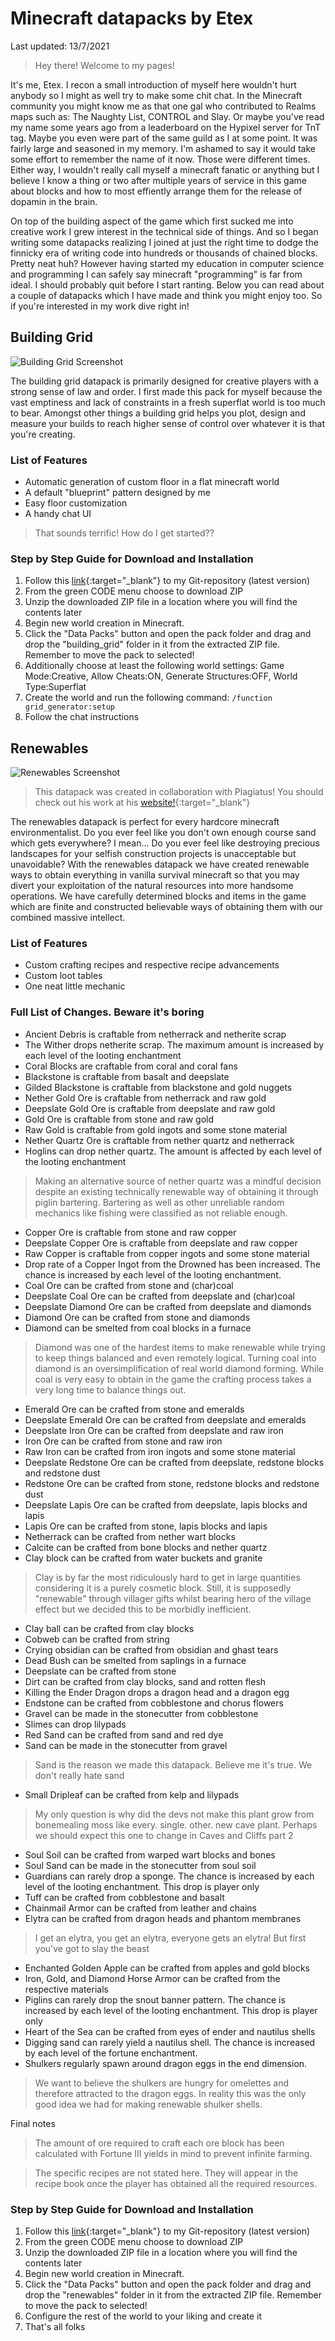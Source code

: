 # Minecraft datapacks by Etex

Last updated: 13/7/2021

>Hey there!
>Welcome to my pages!

It's me, Etex. I recon a small introduction of myself here wouldn't hurt anybody so I might as well try to make some chit chat. In the Minecraft community you might know me as that one gal who contributed to Realms maps such as: The Naughty List, CONTROL and Slay. Or maybe you've read my name some years ago from a leaderboard on the Hypixel server for TnT tag. Maybe you even were part of the same guild as I at some point. It was fairly large and seasoned in my memory. I'm ashamed to say it would take some effort to remember the name of it now. Those were different times. Either way, I wouldn't really call myself a minecraft fanatic or anything but I believe I know a thing or two after multiple years of service in this game about blocks and how to most effiently arrange them for the release of dopamin in the brain.

On top of the building aspect of the game which first sucked me into creative work I grew interest in the technical side of things. And so I began writing some datapacks realizing I joined at just the right time to dodge the finnicky era of writing code into hundreds or thousands of chained blocks. Pretty neat huh? However having started my education in computer science and programming I can safely say minecraft "programming" is far from ideal. I should probably quit before I start ranting. Below you can read about a couple of datapacks which I have made and think you might enjoy too. So if you're interested in my work dive right in!

## Building Grid

![Building Grid Screenshot](https://github.com/Etex99/minecraft-datapacks/raw/gh-pages/images/building_grid.png)

The building grid datapack is primarily designed for creative players with a strong sense of law and order.
I first made this pack for myself because the vast emptiness and lack of constraints in a fresh superflat world is too much to bear.
Amongst other things a building grid helps you plot, design and measure your builds to reach higher sense of control over whatever it is that you're creating. 

### List of Features

* Automatic generation of custom floor in a flat minecraft world
* A default "blueprint" pattern designed by me
* Easy floor customization
* A handy chat UI

>That sounds terrific!
>How do I get started??

### Step by Step Guide for Download and Installation

1. Follow this [link](https://github.com/Etex99/minecraft-datapacks/tree/building-grid){:target="_blank"} to my Git-repository (latest version)
2. From the green CODE menu choose to download ZIP
3. Unzip the downloaded ZIP file in a location where you will find the contents later
4. Begin new world creation in Minecraft.
5. Click the "Data Packs" button and open the pack folder and drag and drop the "building_grid" folder in it from the extracted ZIP file. Remember to move the pack to selected!
6. Additionally choose at least the following world settings: Game Mode:Creative, Allow Cheats:ON, Generate Structures:OFF, World Type:Superflat
7. Create the world and run the following command: `/function grid_generator:setup`
8. Follow the chat instructions

## Renewables 

![Renewables Screenshot](https://github.com/Etex99/minecraft-datapacks/raw/gh-pages/images/renewables.png)

>This datapack was created in collaboration with Plagiatus!
>You should check out his work at his [website!](https://plagiatus.net/){:target="_blank"}

The renewables datapack is perfect for every hardcore minecraft environmentalist. Do you ever feel like you don't own enough course sand which gets everywhere? I mean... Do you ever feel like destroying precious landscapes for your selfish construction projects is unacceptable but unavoidable? With the renewables datapack we have created renewable ways to obtain everything in vanilla survival minecraft so that you may divert your exploitation of the natural resources into more handsome operations. We have carefully determined blocks and items in the game which are finite and constructed believable ways of obtaining them with our combined massive intellect. 

### List of Features

* Custom crafting recipes and respective recipe advancements
* Custom loot tables
* One neat little mechanic

### Full List of Changes. Beware it's boring

* Ancient Debris is craftable from netherrack and netherite scrap
* The Wither drops netherite scrap. The maximum amount is increased by each level of the looting enchantment
* Coral Blocks are craftable from coral and coral fans
* Blackstone is craftable from basalt and deepslate
* Gilded Blackstone is craftable from blackstone and gold nuggets
* Nether Gold Ore is craftable from netherrack and raw gold
* Deepslate Gold Ore is craftable from deepslate and raw gold
* Gold Ore is craftable from stone and raw gold
* Raw Gold is craftable from gold ingots and some stone material
* Nether Quartz Ore is craftable from nether quartz and netherrack
* Hoglins can drop nether quartz. The amount is affected by each level of the looting enchantment

>Making an alternative source of nether quartz was a mindful decision despite an existing technically renewable way of obtaining it through piglin bartering. Bartering as well as other unreliable random mechanics like fishing were classified as not reliable enough. 

* Copper Ore is craftable from stone and raw copper
* Deepslate Copper Ore is craftable from deepslate and raw copper
* Raw Copper is craftable from copper ingots and some stone material
* Drop rate of a Copper Ingot from the Drowned has been increased. The chance is increased by each level of the looting enchantment.
* Coal Ore can be crafted from stone and (char)coal
* Deepslate Coal Ore can be crafted from deepslate and (char)coal
* Deepslate Diamond Ore can be crafted from deepslate and diamonds
* Diamond Ore can be crafted from stone and diamonds
* Diamond can be smelted from coal blocks in a furnace

>Diamond was one of the hardest items to make renewable while trying to keep things balanced and even remotely logical. Turning coal into diamond is an oversimplification of real world diamond forming. While coal is very easy to obtain in the game the crafting process takes a very long time to balance things out.  

* Emerald Ore can be crafted from stone and emeralds
* Deepslate Emerald Ore can be crafted from deepslate and emeralds
* Deepslate Iron Ore can be crafted from deepslate and raw iron
* Iron Ore can be crafted from stone and raw iron
* Raw Iron can be crafted from iron ingots and some stone material
* Deepslate Redstone Ore can be crafted from deepslate, redstone blocks and redstone dust
* Redstone Ore can be crafted from stone, redstone blocks and redstone dust
* Deepslate Lapis Ore can be crafted from deepslate, lapis blocks and lapis
* Lapis Ore can be crafted from stone, lapis blocks and lapis
* Netherrack can be crafted from nether wart blocks
* Calcite can be crafted from bone blocks and nether quartz
* Clay block can be crafted from water buckets and granite

>Clay is by far the most ridiculously hard to get in large quantities considering it is a purely cosmetic block. Still, it is supposedly "renewable" through villager gifts whilst bearing hero of the village effect but we decided this to be morbidly inefficient.

* Clay ball can be crafted from clay blocks
* Cobweb can be crafted from string
* Crying obsidian can be crafted from obsidian and ghast tears
* Dead Bush can be smelted from saplings in a furnace
* Deepslate can be crafted from stone
* Dirt can be crafted from clay blocks, sand and rotten flesh
* Killing the Ender Dragon drops a dragon head and a dragon egg
* Endstone can be crafted from cobblestone and chorus flowers
* Gravel can be made in the stonecutter from cobblestone
* Slimes can drop lilypads
* Red Sand can be crafted from sand and red dye
* Sand can be made in the stonecutter from gravel

>Sand is the reason we made this datapack. Believe me it's true. We don't really hate sand

* Small Dripleaf can be crafted from kelp and lilypads

>My only question is why did the devs not make this plant grow from bonemealing moss like every. single. other. new cave plant. Perhaps we should expect this one to change in Caves and Cliffs part 2

* Soul Soil can be crafted from warped wart blocks and bones
* Soul Sand can be made in the stonecutter from soul soil
* Guardians can rarely drop a sponge. The chance is increased by each level of the looting enchantment. This drop is player only
* Tuff can be crafted from cobblestone and basalt
* Chainmail Armor can be crafted from leather and chains
* Elytra can be crafted from dragon heads and phantom membranes

>I get an elytra, you get an elytra, everyone gets an elytra! But first you've got to slay the beast

* Enchanted Golden Apple can be crafted from apples and gold blocks
* Iron, Gold, and Diamond Horse Armor can be crafted from the respective materials
* Piglins can rarely drop the snout banner pattern. The chance is increased by each level of the looting enchantment. This drop is player only
* Heart of the Sea can be crafted from eyes of ender and nautilus shells
* Digging sand can rarely yield a nautilus shell. The chance is increased by each level of the fortune enchantment.
* Shulkers regularly spawn around dragon eggs in the end dimension. 

>We want to believe the shulkers are hungry for omelettes and therefore attracted to the dragon eggs. In reality this was the only good idea we had for making renewable shulker shells.

Final notes

>The amount of ore required to craft each ore block has been calculated with Fortune III yields in mind to prevent infinite farming.

>The specific recipes are not stated here. They will appear in the recipe book once the player has obtained all the required resources. 

### Step by Step Guide for Download and Installation

1. Follow this [link](https://github.com/Etex99/minecraft-datapacks/tree/renewables){:target="_blank"} to my Git-repository (latest version)
2. From the green CODE menu choose to download ZIP
3. Unzip the downloaded ZIP file in a location where you will find the contents later
4. Begin new world creation in Minecraft.
5. Click the "Data Packs" button and open the pack folder and drag and drop the "renewables" folder in it from the extracted ZIP file. Remember to move the pack to selected!
6. Configure the rest of the world to your liking and create it
7. That's all folks